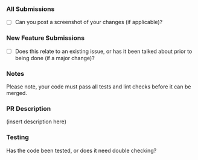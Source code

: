 ### All Submissions

* [ ] Can you post a screenshot of your changes (if applicable)?

### New Feature Submissions

* [ ] Does this relate to an existing issue, or has it been talked about prior to being done (if a major change)?

### Notes

Please note, your code must pass all tests and lint checks before it can be merged.

### PR Description

(insert description here)

### Testing

Has the code been tested, or does it need double checking?
